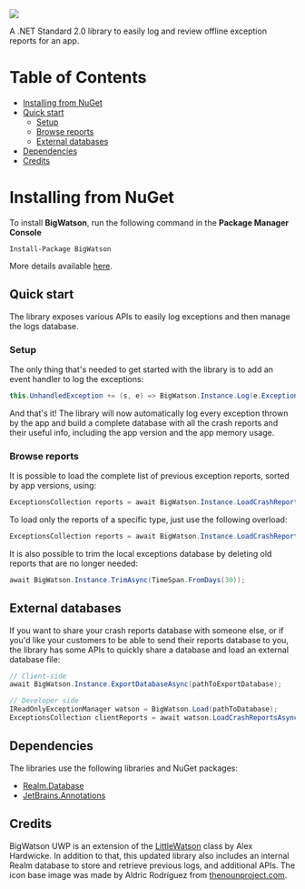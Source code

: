 ![](http://i.cubeupload.com/XRD8pX.png)

A .NET Standard 2.0 library to easily log and review offline exception reports for an app.

# Table of Contents

- [Installing from NuGet](#installing-from-nuget)
- [Quick start](#quick-start)
  - [Setup](#setup) 
  - [Browse reports](#browse-reports)
  - [External databases](#external-databases)
- [Dependencies](#dependencies)
- [Credits](#credits)

# Installing from NuGet

To install **BigWatson**, run the following command in the **Package Manager Console**

```
Install-Package BigWatson
```

More details available [here](https://www.nuget.org/packages/BigWatson).

## Quick start

The library exposes various APIs to easily log exceptions and then manage the logs database.

### Setup

The only thing that's needed to get started with the library is to add an event handler to log the exceptions:

```C#
this.UnhandledException += (s, e) => BigWatson.Instance.Log(e.Exception);
```

And that's it! The library will now automatically log every exception thrown by the app and build a complete database with all the crash reports and their useful info, including the app version and the app memory usage.

### Browse reports

It is possible to load the complete list of previous exception reports, sorted by app versions, using:

```C#
ExceptionsCollection reports = await BigWatson.Instance.LoadCrashReportsAsync();
```

To load only the reports of a specific type, just use the following overload:

```C#
ExceptionsCollection reports = await BigWatson.Instance.LoadCrashReportsAsync<InvalidOperationException>();
```

It is also possible to trim the local exceptions database by deleting old reports that are no longer needed:

```C#
await BigWatson.Instance.TrimAsync(TimeSpan.FromDays(30));
```

## External databases

If you want to share your crash reports database with someone else, or if you'd like your customers to be able to send their reports database to you, the library has some APIs to quickly share a database and load an external database file:

```C#
// Client-side
await BigWatson.Instance.ExportDatabaseAsync(pathToExportDatabase);

// Developer side
IReadOnlyExceptionManager watson = BigWatson.Load(pathToDatabase);
ExceptionsCollection clientReports = await watson.LoadCrashReportsAsync();
```

## Dependencies

The libraries use the following libraries and NuGet packages:

* [Realm.Database](https://www.nuget.org/packages/Realm.Database/)
* [JetBrains.Annotations](https://www.nuget.org/packages/JetBrains.Annotations/)

## Credits

BigWatson UWP is an extension of the [LittleWatson](https://www.alexhardwicke.com/little-watson/) class by Alex Hardwicke. In addition to that, this updated library also includes an internal Realm database to store and retrieve previous logs, and additional APIs.
The icon base image was made by Aldric Rodríguez from [thenounproject.com](https://thenounproject.com/).
